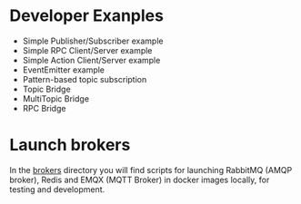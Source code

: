 # Developer Exanples

- Simple Publisher/Subscriber example
- Simple RPC Client/Server example
- Simple Action Client/Server example
- EventEmitter example
- Pattern-based topic subscription
- Topic Bridge
- MultiTopic Bridge
- RPC Bridge


# Launch brokers

In the [brokers](#) directory you will find scripts for launching RabbitMQ (AMQP broker),
Redis and EMQX (MQTT Broker) in docker images locally, for testing and
development.


